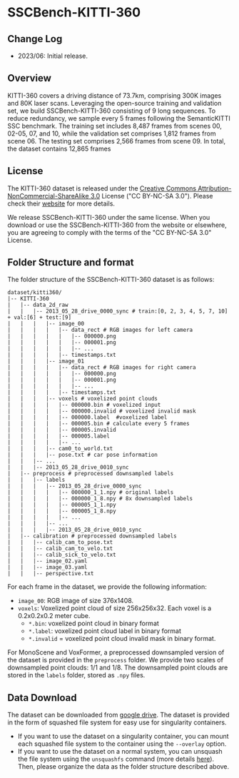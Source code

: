 # SSCBench-KITTI-360

## Change Log
* 2023/06: Initial release.

## Overview
KITTI-360 covers a driving distance of 73.7km, comprising 300K images and 80K laser scans. Leveraging the open-source training and validation set, we build SSCBench-KITTI-360 consisting of 9 long sequences. To reduce redundancy, we sample every 5 frames following the SemanticKITTI SSC benchmark. The training set includes 8,487 frames from scenes 00, 02-05, 07, and 10, while the validation set comprises 1,812 frames from scene 06. The testing set comprises 2,566 frames from scene 09. In total, the dataset contains 12,865 frames

## License
The KITTI-360 dataset is released under the [Creative Commons Attribution-NonCommercial-ShareAlike 3.0](http://creativecommons.org/licenses/by-nc-sa/3.0/) License ("CC BY-NC-SA 3.0"). Please check their [website](https://www.cvlibs.net/datasets/kitti-360/index.php#:~:text=com/dcmlr/kitti360_ros_player-,Copyright,-All%20datasets%20and) for more details.

We release SSCBench-KITTI-360 under the same license. When you download or use the SSCBench-KITTI-360 from the website or elsewhere, you are agreeing to comply with the terms of the "CC BY-NC-SA 3.0" License.

## Folder Structure and format
The folder structure of the SSCBench-KITTI-360 dataset is as follows:
```
dataset/kitti360/
|-- KITTI-360 
|   |-- data_2d_raw
|   |   |-- 2013_05_28_drive_0000_sync # train:[0, 2, 3, 4, 5, 7, 10] + val:[6] + test:[9]
|   |   |   |-- image_00
|   |   |   |   |-- data_rect # RGB images for left camera
|   |   |   |   |   |-- 000000.png
|   |   |   |   |   |-- 000001.png
|   |   |   |   |   |-- ...
|   |   |   |   |-- timestamps.txt
|   |   |   |-- image_01
|   |   |   |   |-- data_rect # RGB images for right camera
|   |   |   |   |   |-- 000000.png
|   |   |   |   |   |-- 000001.png
|   |   |   |   |   |-- ...
|   |   |   |   |-- timestamps.txt
|   |   |   |-- voxels # voxelized point clouds
|   |   |   |   |-- 000000.bin # voxelized input
|   |   |   |   |-- 000000.invalid # voxelized invalid mask
|   |   |   |   |-- 000000.label  #voxelized label
|   |   |   |   |-- 000005.bin # calculate every 5 frames 
|   |   |   |   |-- 000005.invalid
|   |   |   |   |-- 000005.label
|   |   |   |   |-- ...
|   |   |   |-- cam0_to_world.txt
|   |   |   |-- pose.txt # car pose information
|   |   |-- ...
|   |   |-- 2013_05_28_drive_0010_sync 
|   |-- preprocess # preprocessed downsampled labels
|   |   |-- labels
|   |   |   |-- 2013_05_28_drive_0000_sync 
|   |   |   |   |-- 000000_1_1.npy # original labels
|   |   |   |   |-- 000000_1_8.npy # 8x downsampled labels
|   |   |   |   |-- 000005_1_1.npy
|   |   |   |   |-- 000005_1_8.npy
|   |   |   |   |-- ...
|   |   |   |-- ... 
|   |   |   |-- 2013_05_28_drive_0010_sync 
|   |-- calibration # preprocessed downsampled labels
|   |   |-- calib_cam_to_pose.txt
|   |   |-- calib_cam_to_velo.txt
|   |   |-- calib_sick_to_velo.txt
|   |   |-- image_02.yaml
|   |   |-- image_03.yaml
|   |   |-- perspective.txt
```

For each frame in the dataset, we provide the following information:
* `image_00`: RGB image of size 376x1408.
* `voxels`: Voxelized point cloud of size 256x256x32. Each voxel is a 0.2x0.2x0.2 meter cube.
    * `*.bin`: voxelized point cloud in binary format 
    * `*.label`: voxelized point cloud label in binary format
    * `*.invalid` = voxelized point cloud invalid mask in binary format.

For MonoScene and VoxFormer, a preprocessed downsampled version of the dataset is provided in the `preprocess` folder. We provide two scales of downsampled point clouds: 1/1 and 1/8. The downsampled point clouds are stored in the `labels` folder, stored as `.npy` files.

## Data Download
The dataset can be downloaded from [google drive](https://drive.google.com/drive/folders/1UReVAtWiOKOQRMa6TG19knGHRdVF6MXB). The dataset is provided in the form of squashed file system for easy use for singularity containers. 
* If you want to use the dataset on a singularity container, you can mount each squashed file system to the container using the `--overlay` option.
* If you want to use the dataset on a normal system, you can unsquash the file system using the `unsquashfs` command (more details [here](https://manpages.ubuntu.com/manpages/focal/man1/unsquashfs.1.html)). Then, please organize the data as the folder structure described above.

